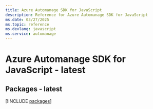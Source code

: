 ```yaml
---
title: Azure Automanage SDK for JavaScript
description: Reference for Azure Automanage SDK for JavaScript
ms.date: 03/27/2025
ms.topic: reference
ms.devlang: javascript
ms.service: automanage
---
```

# Azure Automanage SDK for JavaScript - latest
## Packages - latest
[!INCLUDE [packages](automanage-index.md)]